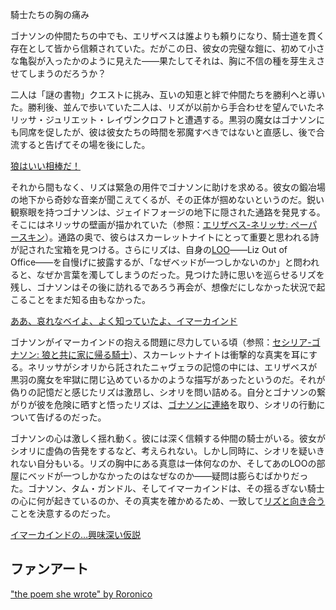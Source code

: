 <!-- title: 騎士たちの胸の痛み -->
<!-- relationship: Friends -->

騎士たちの胸の痛み

ゴナソンの仲間たちの中でも、エリザベスは誰よりも頼りになり、騎士道を貫く存在として皆から信頼されていた。だがこの日、彼女の完璧な鎧に、初めて小さな亀裂が入ったかのように見えた――果たしてそれは、胸に不信の種を芽生えさせてしまうのだろうか？

二人は「謎の書物」クエストに挑み、互いの知恵と絆で仲間たちを勝利へと導いた。勝利後、並んで歩いていた二人は、リズが以前から手合わせを望んでいたネリッサ・ジュリエット・レイヴンクロフトと遭遇する。黒羽の魔女はゴナソンにも同席を促したが、彼は彼女たちの時間を邪魔すべきではないと直感し、後で合流すると告げてその場を後にした。

[狼はいい相棒だ！](#embed:http://youtube.com/watch?v=p5xrAxTh8ho&t=3914s)

それから間もなく、リズは緊急の用件でゴナソンに助けを求める。彼女の鍛冶場の地下から奇妙な音楽が聞こえてくるが、その正体が掴めないというのだ。鋭い観察眼を持つゴナソンは、ジェイドフォージの地下に隠された通路を発見する。そこにはネリッサの壁画が描かれていた（参照：[エリザベス-ネリッサ: ペーパースキン](#edge:liz-nerissa)）。通路の奥で、彼らはスカーレットナイトにとって重要と思われる詩が記された宝箱を見つける。さらにリズは、自身の[LOO](https://www.youtube.com/watch?v=p5xrAxTh8ho&t=7601s)――Liz Out of Office――を自慢げに披露するが、「なぜベッドが一つしかないのか」と問われると、なぜか言葉を濁してしまうのだった。見つけた詩に思いを巡らせるリズを残し、ゴナソンはその後に訪れるであろう再会が、想像だにしなかった状況で起こることをまだ知る由もなかった。

[ああ、哀れなベイよ、よく知っていたよ、イマーカインド](#embed:https://www.youtube.com/watch?v=p5xrAxTh8ho&t=6829s)

ゴナソンがイマーカインドの抱える問題に尽力している頃（参照：[セシリア-ゴナソン: 狼と共に家に帰る騎士](#edge:cecilia-gigi)）、スカーレットナイトは衝撃的な真実を耳にする。ネリッサがシオリから託されたニャヴェラの記憶の中には、エリザベスが黒羽の魔女を牢獄に閉じ込めているかのような描写があったというのだ。それが偽りの記憶だと感じたリズは激昂し、シオリを問い詰める。自分とゴナソンの繋がりが彼を危険に晒すと悟ったリズは、[ゴナソンに連絡](https://www.youtube.com/watch?v=p5xrAxTh8ho&t=9409s)を取り、シオリの行動について告げるのだった。

ゴナソンの心は激しく揺れ動く。彼には深く信頼する仲間の騎士がいる。彼女がシオリに虚偽の告発をするなど、考えられない。しかし同時に、シオリを疑いきれない自分もいる。リズの胸中にある真意は一体何なのか、そしてあのLOOの部屋にベッドが一つしかなかったのはなぜなのか――疑問は膨らむばかりだった。ゴナソン、タム・ガンドル、そしてイマーカインドは、その揺るぎない騎士の心に何が起きているのか、その真実を確かめるため、一致して[リズと向き合う](https://www.youtube.com/watch?v=p5xrAxTh8ho&t=12902s)ことを決意するのだった。

[イマーカインドの…興味深い仮説](#embed:https://www.youtube.com/watch?v=p5xrAxTh8ho&t=12645s)

## ファンアート

["the poem she wrote" by Roronico](https://x.com/roronico1512/status/1921231948929720444)

<!-- nerissa -->
